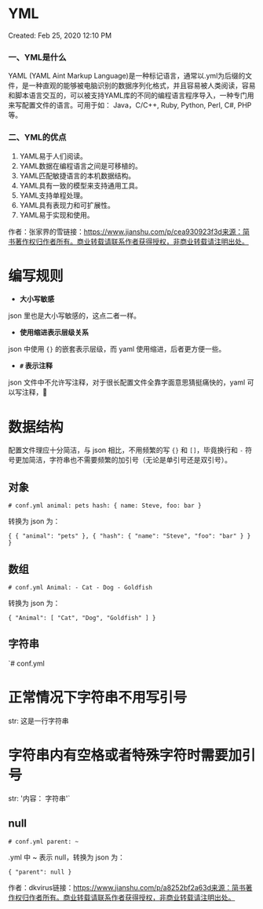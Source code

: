 # YML

Created: Feb 25, 2020 12:10 PM

### 一、YML是什么

YAML (YAML Aint Markup Language)是一种标记语言，通常以.yml为后缀的文件，是一种直观的能够被电脑识别的数据序列化格式，并且容易被人类阅读，容易和脚本语言交互的，可以被支持YAML库的不同的编程语言程序导入，一种专门用来写配置文件的语言。可用于如： Java，C/C++, Ruby, Python, Perl, C#, PHP等。

### 二、YML的优点

1. YAML易于人们阅读。
2. YAML数据在编程语言之间是可移植的。
3. YAML匹配敏捷语言的本机数据结构。
4. YAML具有一致的模型来支持通用工具。
5. YAML支持单程处理。
6. YAML具有表现力和可扩展性。
7. YAML易于实现和使用。

作者：张家界的雪链接：https://www.jianshu.com/p/cea930923f3d来源：简书著作权归作者所有。商业转载请联系作者获得授权，非商业转载请注明出处。

# 编写规则

- **大小写敏感**

json 里也是大小写敏感的，这点二者一样。

- **使用缩进表示层级关系**

json 中使用 `{}` 的嵌套表示层级，而 yaml 使用缩进，后者更方便一些。

- **`#` 表示注释**

json 文件中不允许写注释，对于很长配置文件全靠字面意思猜挺痛快的，yaml 可以写注释，:100:

# 数据结构

配置文件理应十分简洁，与 json 相比，不用频繁的写 `{}` 和 `[]`，毕竟换行和 `-` 符号更加简洁，字符串也不需要频繁的加引号（无论是单引号还是双引号）。

## 对象

`# conf.yml
animal: pets
hash: { name: Steve, foo: bar }`

转换为 json 为：

`{ { "animal": "pets" }, { "hash": { "name": "Steve", "foo": "bar" } }
}`

## 数组

`# conf.yml
Animal: - Cat - Dog - Goldfish`

转换为 json 为：

`{ "Animal": [ "Cat", "Dog", "Goldfish" ] }`

## 字符串

`# conf.yml
# 正常情况下字符串不用写引号
str: 这是一行字符串
# 字符串内有空格或者特殊字符时需要加引号
str: '内容： 字符串'`

## null

`# conf.yml
parent: ~`

.yml 中 ~ 表示 null，转换为 json 为：

`{ "parent": null }`

作者：dkvirus链接：https://www.jianshu.com/p/a8252bf2a63d来源：简书著作权归作者所有。商业转载请联系作者获得授权，非商业转载请注明出处。